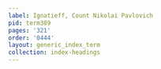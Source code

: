 ```yaml
---
label: Ignatieff, Count Nikolai Pavlovich
pid: term389
pages: '321'
order: '0444'
layout: generic_index_term
collection: index-headings
---
```

